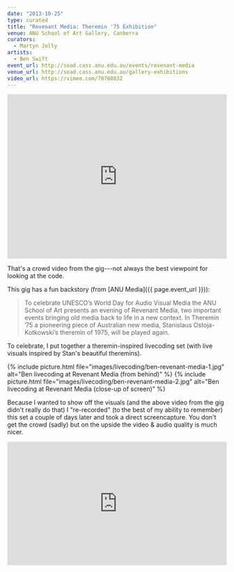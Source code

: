 ```yaml
---
date: "2013-10-25"
type: curated
title: "Revenant Media: Theremin '75 Exhibition"
venue: ANU School of Art Gallery, Canberra
curators:
  - Martyn Jolly
artists:
  - Ben Swift
event_url: http://soad.cass.anu.edu.au/events/revenant-media
venue_url: http://soad.cass.anu.edu.au/gallery-exhibitions
video_url: https://vimeo.com/78788032
---
```


<div style="padding:75% 0 0 0;position:relative;"><iframe src="https://player.vimeo.com/video/315611155?color=be2edd" style="position:absolute;top:0;left:0;width:100%;height:100%;" frameborder="0" webkitallowfullscreen mozallowfullscreen allowfullscreen></iframe></div><script src="https://player.vimeo.com/api/player.js"></script>

That's a crowd video from the gig---not always the best viewpoint for looking at
the code.

This gig has a fun backstory (from [ANU Media]({{ page.event_url }})):

> To celebrate UNESCO’s World Day for Audio Visual Media the ANU School of Art
> presents an evening of Revenant Media, two important events bringing old media
> back to life in a new context. In Theremin ’75 a pioneering piece of
> Australian new media, Stanislaus Ostoja-Kotkowski’s theremin of 1975, will be
> played again.

To celebrate, I put together a theremin-inspired livecoding set (with live
visuals inspired by Stan's beautiful theremins).

{% include picture.html file="images/livecoding/ben-revenant-media-1.jpg" alt="Ben livecoding at Revenant Media (from behind)" %}
{% include picture.html file="images/livecoding/ben-revenant-media-2.jpg" alt="Ben livecoding at Revenant Media (close-up of screen)" %}

Because I wanted to show off the visuals (and the above video from the gig
didn't really do that) I "re-recorded" (to the best of my ability to remember)
this set a couple of days later and took a direct screencapture. You don't get
the crowd (sadly) but on the upside the video & audio quality is much nicer.

<div style="padding:56.25% 0 0 0;position:relative;"><iframe src="https://player.vimeo.com/video/78788032?color=be2edd" style="position:absolute;top:0;left:0;width:100%;height:100%;" frameborder="0" webkitallowfullscreen mozallowfullscreen allowfullscreen></iframe></div><script src="https://player.vimeo.com/api/player.js"></script>
